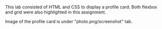 This lab consisted of HTML and CSS to display a profile card. Both flexbox and grid were also highlighted in this assignment.

Image of the profile card is under "photo.png/screenshot" tab.
